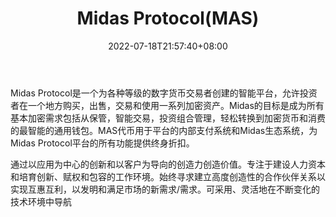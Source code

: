 ﻿---
weight: 
title: "Midas Protocol(MAS)"
description: "Midas Protocol是一个为各种等级的数字货币交易者创建的智能平台，允许投资者在一个地方购买，出售，交易和使用一系列加密资产"
date: 2022-07-18T21:57:40+08:00
lastmod: 2022-07-18T16:45:40+08:00
draft: false
authors: ["seven"]
featuredImage: "midas-protocolmas.webp"
link: "https://midasprotocol.io/"
tags: ["数字代币","Midas Protocol(MAS)"]
categories: ["navigation"]
navigation: ["数字代币"]
lightgallery: true
toc: true
pinned: false
recommend: false
recommend1: false
---
Midas Protocol是一个为各种等级的数字货币交易者创建的智能平台，允许投资者在一个地方购买，出售，交易和使用一系列加密资产。Midas的目标是成为所有基本加密需求包括从保管，智能交易，投资组合管理，轻松转换到加密货币和消费的最智能的通用钱包。MAS代币用于平台的内部支付系统和Midas生态系统，为Midas Protocol平台的所有功能提供终身折扣。

通过以应用为中心的创新和以客户为导向的创造力创造价值。专注于建设人力资本和培育创新、赋权和包容的工作环境。始终寻求建立高度创造性的合作伙伴关系以实现互惠互利，以发明和满足市场的新需求/需求。可采用、灵活地在不断变化的技术环境中导航